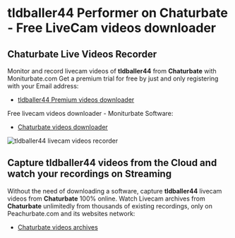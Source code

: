 # tldballer44 Performer on Chaturbate - Free LiveCam videos downloader

## Chaturbate Live Videos Recorder

Monitor and record livecam videos of **tldballer44** from **Chaturbate** with Moniturbate.com
Get a premium trial for free by just and only registering with your Email address:
* [tldballer44 Premium videos downloader](https://moniturbate.com/request-demo-licence-key.html)

Free livecam videos downloader - Moniturbate Software:
* [Chaturbate videos downloader](https://moniturbate.com/moniturbate-download-software.html)

![tldballer44 livecam videos recorder](https://peachurnet.com/templates/moniturbate-software.png)


## Capture tldballer44 videos from the Cloud and watch your recordings on Streaming

Without the need of downloading a software, capture **tldballer44** livecam videos from **Chaturbate** 100% online.
Watch Livecam archives from **Chaturbate** unlimitedly from thousands of existing recordings, only on Peachurbate.com and its websites network:
* [Chaturbate videos archives](https://peachurnet.com/)